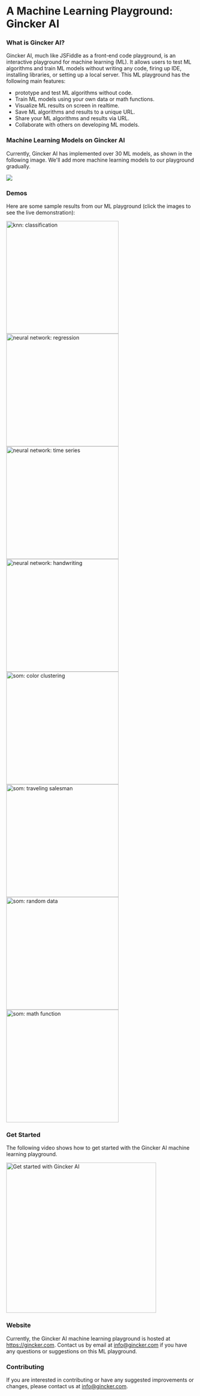 # A Machine Learning Playground: Gincker AI


### What is Gincker AI?

Gincker AI, much like JSFiddle as a front-end code playground, is an interactive playground for machine learning (ML). It allows users to 
test ML algorithms and train ML models without writing any code, firing up IDE, installing libraries, or setting up a local server. This ML
playground has the following main features:

- prototype and test ML algorithms without code.
- Train ML models using your own data or math functions.
- Visualize ML results on screen in realtime.
- Save ML algorithms and results to a unique URL.
- Share your ML algorithms and results via URL.
- Collaborate with others on developing ML models.

### Machine Learning Models on Gincker AI

Currently, Gincker AI has implemented over 30 ML models, as shown in the following image. We'll add more machine learning models to our playground gradually.

<img src="https://gincker.com/images/ai/gincker-ai.png">

### Demos

Here are some sample results from our ML playground (click the images to see the live demonstration):

[<img src="https://gincker.com/images/ai/knn-class.png" width="300" width="300" title="knn: classification">](https://gincker.com/AI/k-nearest-neighbor)
[<img src="https://gincker.com/images/ai/nn-regr.png" width="300" width="300" title="neural network: regression">](https://gincker.com/AI/neural-network-regression-levenberg-marquardt)
[<img src="https://gincker.com/images/ai/nn-timeseries.png" width="300" width="300" title="neural network: time series">](https://gincker.com/AI/neural-network-time-series-levenberg-marquardt#O3i2FtBKcU)
[<img src="https://gincker.com/images/ai/nn-handwriting.png" width="300" width="300" title="neural network: handwriting">](https://gincker.com/AI/convolutional-neural-network)
[<img src="https://gincker.com/images/ai/som-color.png" width="300" width="300" title="som: color clustering">](https://gincker.com/AI/neural-network-kohonen-color-map)
[<img src="https://gincker.com/images/ai/som-salesman.png" width="300" width="300" title="som: traveling salesman">](https://gincker.com/AI/neural-network-traveling-salesman)
[<img src="https://gincker.com/images/ai/som-random.png" width="300" width="300" title="som: random data">](https://gincker.com/AI/neural-network-kohonen-self-organizing-map)
[<img src="https://gincker.com/images/ai/som-function.png" width="300" width="300" title="som: math function">](https://gincker.com/AI/neural-network-self-organizing-map-function)

### Get Started 

The following video shows how to get started with the Gincker AI machine learning playground.

[<img src="https://gincker.com/images/ai/youtube.png" width="400" width="300" title="Get started with Gincker AI">](https://www.youtube.com/watch?v=ePJCbmpn4QI)


### Website

Currently, the Gincker AI machine learning playground is hosted at https://gincker.com. Contact us by email at <a href="mailto:info@gincker.com">info@gincker.com</a> if you have any questions or
suggestions on this ML playground.

### Contributing

If you are interested in contributing or have any suggested improvements or changes, please contact us at <a href="mailto:info@gincker.com">info@gincker.com</a>.
